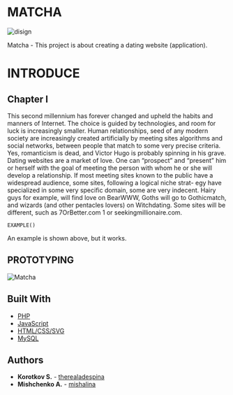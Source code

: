 # MATCHA

![disign](https://user-images.githubusercontent.com/49564849/74609993-3e94a400-5100-11ea-8946-2c6e2539192b.jpg)

Matcha - This project is about creating a dating website (application).
 
# INTRODUCE

## Chapter I

This second millennium has forever changed and upheld the habits and manners of Internet. The choice is guided by technologies, and room for luck is increasingly smaller.
Human relationships, seed of any modern society are increasingly created artificially by
meeting sites algorithms and social networks, between people that match to some very
precise criteria.
Yes, romanticism is dead, and Victor Hugo is probably spinning in his grave.
Dating websites are a market of love. One can “prospect” and “present” him or herself
with the goal of meeting the person with whom he or she will develop a relationship. If
most meeting sites known to the public have a widespread audience, some sites, following
a logical niche strat- egy have specialized in some very specific domain, some are very
indecent.
Hairy guys for example, will find love on BearWWW, Goths will go to Gothicmatch,
and wizards (and other pentacles lovers) on Witchdating.
Some sites will be different, such as 7OrBetter.com 1 or seekingmillionaire.com.

```
EXAMPLE()
```

An example is shown above, but it works.

## PROTOTYPING

![Matcha](https://user-images.githubusercontent.com/49564849/74752851-5abf4f00-5280-11ea-9451-e16e382f537f.png)

## Built With

* [PHP]()
* [JavaScript](https://www.javascript.com/)
* [HTML/CSS/SVG]()
* [MySQL]()


## Authors

* **Korotkov S.** - [therealadespina](https://github.com/therealadespina)
* **Mishchenko A.** - [mishalina](https://github.com/mishalina)
